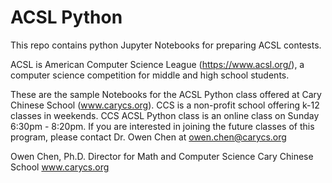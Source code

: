 # ACSL Python
This repo contains python Jupyter Notebooks for preparing ACSL contests.

ACSL is American Computer Science League (https://www.acsl.org/), a computer science competition for middle and high school students.

These are the sample Notebooks for the ACSL Python class offered at Cary Chinese School (www.carycs.org).  CCS is a non-profit school offering k-12 classes in weekends. CCS ACSL Python class is an online class on Sunday 6:30pm - 8:20pm.   If you are interested in joining the future classes of this program, please contact Dr. Owen Chen at owen.chen@carycs.org

Owen Chen, Ph.D.
Director for Math and Computer Science
Cary Chinese School
www.carycs.org
